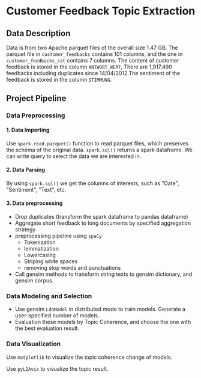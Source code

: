 # Customer Feedback Topic Extraction

## Data Description

Data is from two Apache parquet files of the overall size 1.47 GB.  The parquet file in `customer_feedbacks` contains 101 columns, and the one in `customer_feedbacks_cat` contains 7 columns. The content of customer feedback is stored in the column `ANTWORT_WERT`, There are 1,917,490 feedbacks including duplicates since 14/04/2012.The sentiment of the feedback is stored in the column `STIMMUNG`.

## Project Pipeline

### Data Preprocessing

#### 1. Data Importing

Use `spark.read.parquet()` function to read parquet files, which preserves the schema of the original data. `spark.sql()` returns a spark dataframe. We can write query to select the data we are interested in.

#### 2. Data Parsing

By using `spark.sql()` we get the columns of interests, such as "Date", "Sentiment", "Text", etc.

#### 3. Data preprocessing

* Drop duplicates (transform the spark dataframe to pandas dataframe)
* Aggregate short feedback to long documents by specified aggregation strategy
* preprocessing pipeline using `spaCy`
  * Tokenization
  * lemmatization
  * Lowercasing
  * Striping white spaces
  * removing stop words and punctuations
* Call gensim methods to transform string texts to gensim dictionary, and gensim corpus. 

### Data Modeling and Selection

* Use gensim `LdaModel` in distributed mode to train models. Generate a user-specified number of models. 
* Evaluation these models by Topic Coherence, and choose the one with the best evaluation result.

### Data Visualization

Use `matplotlib` to visualize the topic coherence change of models.

Use `pyLDAvis` to visualize the topic result.

